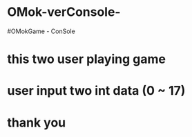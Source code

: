# OMok-verConsole-

#OMokGame - ConSole

# this two user playing game
# user input two int data (0 ~ 17)
# thank you
